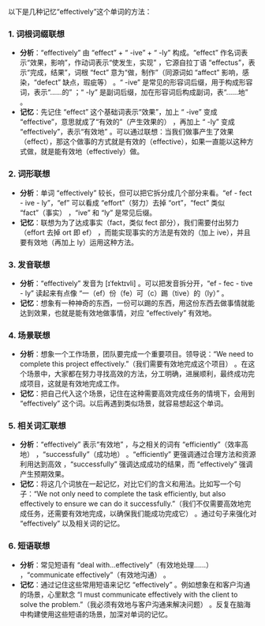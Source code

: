 以下是几种记忆“effectively”这个单词的方法：

### 1. 词根词缀联想
 - **分析**：“effectively” 由 “effect” + “ -ive” + “ -ly” 构成。“effect” 作名词表示“效果，影响”，作动词表示“使发生，实现” ，它源自拉丁语 “effectus”，表示“完成，结果”，词根 “fect” 意为“做，制作”（同源词如 “affect” 影响，感染，“defect” 缺点，瑕疵等） 。“ -ive” 是常见的形容词后缀，用于构成形容词，表示“……的” ；“ -ly” 是副词后缀，加在形容词后构成副词，表“……地” 。
 - **记忆**：先记住 “effect” 这个基础词表示“效果”，加上 “ -ive” 变成 “effective”，意思就成了“有效的”（产生效果的） ，再加上 “ -ly” 变成 “effectively”，表示“有效地” 。可以通过联想：当我们做事产生了效果（effect），那这个做事的方式就是有效的（effective），如果一直能以这种方式做，就是能有效地（effectively）做。

### 2. 词形联想
 - **分析**：单词 “effectively” 较长，但可以把它拆分成几个部分来看。“ef - fect - ive - ly”，“ef” 可以看成 “effort”（努力）去掉 “ort”，“fect” 类似 “fact”（事实） ，“ive” 和 “ly” 是常见后缀。
 - **记忆**：联想为为了达成事实（fact，类似 fect 部分），我们需要付出努力（effort 去掉 ort 即 ef） ，而能实现事实的方法是有效的（加上 ive），并且要有效地（再加上 ly）运用这种方法。

### 3. 发音联想
 - **分析**：“effectively” 发音为 [ɪˈfektɪvli] 。可以把发音拆分开，“ef - fec - tive - ly” 读起来有点像 “一（ef）份（fe）可（c）踢（tive）的（ly）” 。
 - **记忆**：想象有一种神奇的东西，一份可以踢的东西，用这份东西去做事情就能达到效果，也就是能有效地做事情，对应 “effectively” 有效地。

### 4. 场景联想
 - **分析**：想象一个工作场景，团队要完成一个重要项目。领导说：“We need to complete this project effectively.”（我们需要有效地完成这个项目） 。在这个场景中，大家都在努力寻找高效的方法，分工明确，进展顺利，最终成功完成项目，这就是有效地完成工作。
 - **记忆**：把自己代入这个场景，记住在这种需要高效完成任务的情境下，会用到 “effectively” 这个词。以后再遇到类似场景，就容易想起这个单词。

### 5. 相关词汇联想
 - **分析**：“effectively” 表示“有效地” ，与之相关的词有 “efficiently”（效率高地） ，“successfully”（成功地） 。“efficiently” 更强调通过合理方法和资源利用达到高效 ，“successfully” 强调达成成功的结果，而 “effectively” 强调产生预期效果。
 - **记忆**：将这几个词放在一起记忆，对比它们的含义和用法。比如写一个句子：“We not only need to complete the task efficiently, but also effectively to ensure we can do it successfully.”（我们不仅需要高效地完成任务，还需要有效地完成，以确保我们能成功完成它） 。通过句子来强化对 “effectively” 以及相关词的记忆。

### 6. 短语联想
 - **分析**：常见短语有 “deal with...effectively”（有效地处理……） ，“communicate effectively”（有效地沟通） 。
 - **记忆**：通过记住这些常用短语来记忆 “effectively” 。例如想象在和客户沟通的场景，心里默念 “I must communicate effectively with the client to solve the problem.”（我必须有效地与客户沟通来解决问题） 。反复在脑海中构建使用这些短语的场景，加深对单词的记忆。 